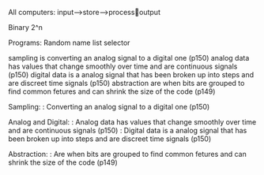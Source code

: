 All computers: input-->store-->processoutput


Binary 2^n

Programs:
Random name list selector

sampling is converting an analog signal to a digital one (p150)
analog data has values that change smoothly over time and are continuous signals (p150)
digital data is a analog signal that has been broken up into steps and are discreet time signals (p150)
abstraction are when bits are grouped to find common fetures and can shrink the size of the code (p149)




Sampling:
: Converting an analog signal to a digital one (p150)

Analog and Digital:
: Analog data has values that change smoothly over time and are continuous signals (p150)
: Digital data is a analog signal that has been broken up into steps and are discreet time signals (p150)


Abstraction:
: Are when bits are grouped to find common fetures and can shrink the size of the code (p149)